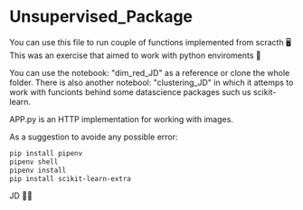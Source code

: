 # Unsupervised_Package

You can use this file to run couple of functions implemented from scracth :desktop_computer:  
This was an exercise that aimed to work with python enviroments :snake:

You can use the notebook: "dim_red_JD" as a reference or clone the whole folder.
There is also another notebool: "clustering_JD" in which it attemps to work with funcionts behind some datascience packages such us scikit-learn.

APP.py is an HTTP implementation for working with images.

As a suggestion to avoide any possible error:

```sh
pip install pipenv
pipenv shell
pipenv install
pip install scikit-learn-extra
```

JD 	:man_technologist:
